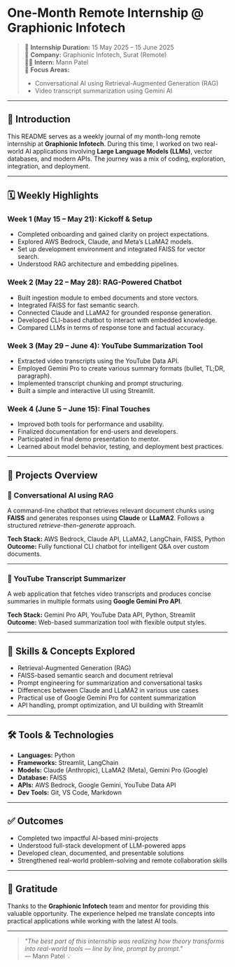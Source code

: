 # One-Month Remote Internship @ Graphionic Infotech

> 📅 **Internship Duration:** 15 May 2025 – 15 June 2025  
> 🏢 **Company:** Graphionic Infotech, Surat (Remote)  
> 👨‍💻 **Intern:** Mann Patel  
> 🧠 **Focus Areas:**  
> - Conversational AI using Retrieval-Augmented Generation (RAG)  
> - Video transcript summarization using Gemini AI

---

## 📖 Introduction

This README serves as a weekly journal of my month-long remote internship at **Graphionic Infotech**. During this time, I worked on two real-world AI applications involving **Large Language Models (LLMs)**, vector databases, and modern APIs. The journey was a mix of coding, exploration, integration, and deployment.

---

## 🗓 Weekly Highlights

### Week 1 (May 15 – May 21): Kickoff & Setup
- Completed onboarding and gained clarity on project expectations.
- Explored AWS Bedrock, Claude, and Meta’s LLaMA2 models.
- Set up development environment and integrated FAISS for vector search.
- Understood RAG architecture and embedding pipelines.

### Week 2 (May 22 – May 28): RAG-Powered Chatbot
- Built ingestion module to embed documents and store vectors.
- Integrated FAISS for fast semantic search.
- Connected Claude and LLaMA2 for grounded response generation.
- Developed CLI-based chatbot to interact with embedded knowledge.
- Compared LLMs in terms of response tone and factual accuracy.

### Week 3 (May 29 – June 4): YouTube Summarization Tool
- Extracted video transcripts using the YouTube Data API.
- Employed Gemini Pro to create various summary formats (bullet, TL;DR, paragraph).
- Implemented transcript chunking and prompt structuring.
- Built a simple and interactive UI using Streamlit.

### Week 4 (June 5 – June 15): Final Touches
- Improved both tools for performance and usability.
- Finalized documentation for end-users and developers.
- Participated in final demo presentation to mentor.
- Learned about model behavior, testing, and deployment best practices.

---

## 🚀 Projects Overview

### 🧠 Conversational AI using RAG
A command-line chatbot that retrieves relevant document chunks using **FAISS** and generates responses using **Claude** or **LLaMA2**. Follows a structured _retrieve-then-generate_ approach.

**Tech Stack:** AWS Bedrock, Claude API, LLaMA2, LangChain, FAISS, Python  
**Outcome:** Fully functional CLI chatbot for intelligent Q&A over custom documents.

---

### 🎥 YouTube Transcript Summarizer
A web application that fetches video transcripts and produces concise summaries in multiple formats using **Google Gemini Pro API**.

**Tech Stack:** Gemini Pro API, YouTube Data API, Python, Streamlit  
**Outcome:** Web-based summarization tool with flexible output styles.

---

## 🧠 Skills & Concepts Explored

- Retrieval-Augmented Generation (RAG)
- FAISS-based semantic search and document retrieval
- Prompt engineering for summarization and conversational tasks
- Differences between Claude and LLaMA2 in various use cases
- Practical use of Google Gemini Pro for content summarization
- API handling, prompt optimization, and UI building with Streamlit

---

## 🛠 Tools & Technologies

- **Languages:** Python  
- **Frameworks:** Streamlit, LangChain  
- **Models:** Claude (Anthropic), LLaMA2 (Meta), Gemini Pro (Google)  
- **Database:** FAISS  
- **APIs:** AWS Bedrock, Google Gemini, YouTube Data API  
- **Dev Tools:** Git, VS Code, Markdown

---

## ✅ Outcomes

- Completed two impactful AI-based mini-projects
- Understood full-stack development of LLM-powered apps
- Developed clean, documented, and presentable solutions
- Strengthened real-world problem-solving and remote collaboration skills

---

## 🙌 Gratitude

Thanks to the **Graphionic Infotech** team and mentor for providing this valuable opportunity. The experience helped me translate concepts into practical applications while working with the latest AI tools.

---

> _"The best part of this internship was realizing how theory transforms into real-world tools — line by line, prompt by prompt."_  
> — Mann Patel 💡
